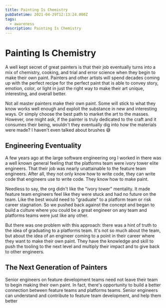 ```yaml
---
title: Painting Is Chemistry
pubDatetime: 2021-04-29T12:13:24.000Z
tags:
  - awareness
description: Painting Is Chemistry
---
```


# Painting Is Chemistry

A well kept secret of great painters is that their job eventually turns into a
mix of chemistry, cooking, and trial and error science when they begin to make
their own paint. Painters and other artists will spend decades coming up with
the perfect recipe for the perfect paint that is able to convey story, emotion,
color, or light in just the right way to make their art unique, interesting, and
overall better.

Not all master painters make their own paint. Some will stick to what they know
works well enough and exploit the substance in new and interesting ways. Or
simply choose the best path to market the art to the masses. However, one might
ask, if the painter is truly dedicated to the craft and it consumes their being,
wouldn't they eventually dig into how the materials were made? I haven't even
talked about brushes 😅

## Engineering Eventuality

A few years ago at the large software engineering org I worked in there was a
well known general feeling that the platforms team were ivory tower elite
engineers. That their job was nearly unattainable to the feature team engineers.
After all, they not only know how to write code, they can write code that
engineers use to write code. They know how to make paint.

Needless to say, the org didn't like the "ivory tower" mentality. It made
feature team engineers feel like they were stuck and had no future on the team.
Like the best would need to "graduate" to a platform team or risk career
stagnation. So we pushed back against the concept and began to build a culture
where you could be a great engineer on any team and platforms teams were just
like any other.

But there was one problem with this approach: there was a hint of truth to the
idea of graduating to a platforms team. It's not so much about the team, but
about the idea of an engineer coming to a point in their career where they want
to make their own paint. They have the knowledge and skill to push the tooling
to the next level and multiply their impact and to give back to other engineers.

## The Next Generation of Painters

Senior engineers on feature development teams need not leave their team to begin
making their own paint. In fact, there's opportunity to build a better
connection between feature teams and platforms teams. Senior engineers can
understand and contribute to feature team development, and help them better
